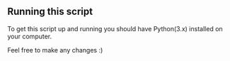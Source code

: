 ## Running this script

To get this script up and running you should have Python(3.x) installed on your computer.

Feel free to make any changes :)
